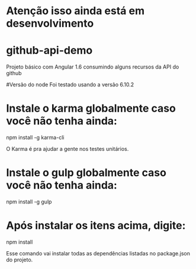 # Atenção isso ainda está em desenvolvimento

# github-api-demo
Projeto básico com Angular 1.6 consumindo alguns recursos da API do github

#Versão do node
Foi testado usando a versão 6.10.2

# Instale o karma globalmente caso você não tenha ainda:

npm install -g karma-cli

O Karma é pra ajudar a gente nos testes unitários.

# Instale o gulp globalmente caso você não tenha ainda:

npm install -g gulp

# Após instalar os itens acima, digite:

npm install

Esse comando vai instalar todas as dependências listadas no package.json do projeto.